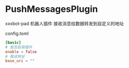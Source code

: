# PushMessagesPlugin
xxxbot-pad 机器人插件 接收消息给数据转发到自定义的地址

config.toml
```toml
[basic]
# 是否启用插件
enable = false
# 推送地址
base_uri = ""
